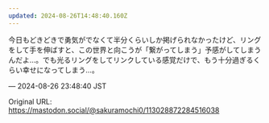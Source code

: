 ```yaml
---
updated: 2024-08-26T14:48:40.160Z
---
```


<p>今日もどきどきで勇気がでなくて半分くらいしか掲げられなかったけど、リングをして手を伸ばすと、この世界と向こうが「繋がってしまう」予感がしてしまうんだよ…。でも光るリングをしてリンクしている感覚だけで、もう十分過ぎるくらい幸せになってしまう…。</p>

&mdash; 2024-08-26 23:48:40 JST

Original URL: https://mastodon.social/@sakuramochi0/113028872284516038
